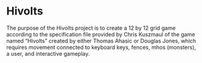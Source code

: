 # Hivolts
The purpose of the Hivolts project is to create a 12 by 12 grid game according to the specification file provided by Chris Kuszmaul of the game named “Hivolts” created by either Thomas Ahasic or Douglas Jones, which requires movement connected to keyboard keys, fences, mhos (monsters), a user, and interactive gameplay. 
